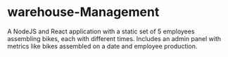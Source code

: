 # warehouse-Management
A NodeJS and React application with a static set of 5 employees assembling bikes, each with different times. Includes an admin panel with metrics like bikes assembled on a date and employee production.
